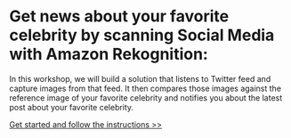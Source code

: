 # Get news about your favorite celebrity by scanning Social Media with Amazon Rekognition:

In this workshop, we will build a solution that listens to Twitter feed and capture images from that feed. It then compares those images against the reference image of your favorite celebrity and notifies you about the latest post about your favorite celebrity.


[Get started and follow the instructions >>](Instructions.md)
